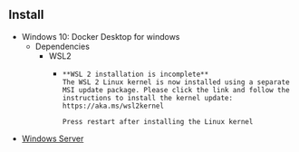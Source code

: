 ## Install
- Windows 10: Docker Desktop for windows
  - Dependencies
    - WSL2
      - ```
        **WSL 2 installation is incomplete**
        The WSL 2 Linux kernel is now installed using a separate MSI update package. Please click the link and follow the instructions to install the kernel update:
        https://aka.ms/wsl2kernel

        Press restart after installing the Linux kernel
        ```
- [Windows Server](windows-server/docker.md)



